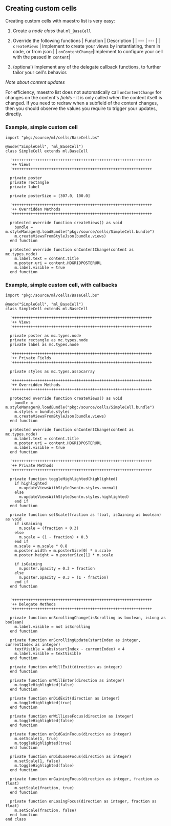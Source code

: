 ## Creating custom cells

Creating custom cells with maestro list is very easy:

1. Create a _node class_ that `ml_BaseCell`

2. Override the following functions
|   Function    |  Description     |
|  ---  |  ---  |
|   `createViews`    | Implement to create your views by instantiating, them in code, or from json      |
|   `onContentChange`|Implement to configure your cell with the passed in `content`|

1. (optional) Implement any of the delegate callback functions, to further tailor your cell's behavior.

*Note about content updates*

For efficiency, maestro list does not automatically call `onContentChange` for changes on the content's _fields_ - it is only called when the content itself is changed.
If you need to redraw when a subfield of the content changes, then you should observe the values you require to trigger your updates, directly.

### Example, simple custom cell

```
import "pkg:/source/ml/cells/BaseCell.bs"

@node("SimpleCell", "ml_BaseCell")
class SimpleCell extends ml.BaseCell

  '+++++++++++++++++++++++++++++++++++++++++++++++++++++++++++++
  '++ Views
  '+++++++++++++++++++++++++++++++++++++++++++++++++++++++++++++

  private poster
  private rectangle
  private label

  private posterSize = [307.0, 100.0]

  '+++++++++++++++++++++++++++++++++++++++++++++++++++++++++++++
  '++ Overridden Methods
  '+++++++++++++++++++++++++++++++++++++++++++++++++++++++++++++

  protected override function createViews() as void
    bundle = m.styleManager@.loadBundle("pkg:/source/cells/SimpleCell.bundle")
    m.createViewsFromStyleJson(bundle.views)
  end function

  protected override function onContentChange(content as mc.types.node)
    m.label.text = content.title
    m.poster.uri = content.HDGRIDPOSTERURL
    m.label.visible = true
  end function

```

### Example, simple custom cell, with callbacks


```
import "pkg:/source/ml/cells/BaseCell.bs"

@node("SimpleCell", "ml_BaseCell")
class SimpleCell extends ml.BaseCell

  '+++++++++++++++++++++++++++++++++++++++++++++++++++++++++++++
  '++ Views
  '+++++++++++++++++++++++++++++++++++++++++++++++++++++++++++++

  private poster as mc.types.node
  private rectangle as mc.types.node
  private label as mc.types.node

  '+++++++++++++++++++++++++++++++++++++++++++++++++++++++++++++
  '++ Private Fields
  '+++++++++++++++++++++++++++++++++++++++++++++++++++++++++++++

  private styles as mc.types.assocarray

  '+++++++++++++++++++++++++++++++++++++++++++++++++++++++++++++
  '++ Overridden Methods
  '+++++++++++++++++++++++++++++++++++++++++++++++++++++++++++++

  protected override function createViews() as void
    bundle = m.styleManager@.loadBundle("pkg:/source/cells/SimpleCell.bundle")
    m.styles = bundle.styles
    m.createViewsFromStyleJson(bundle.views)
  end function

  protected override function onContentChange(content as mc.types.node)
    m.label.text = content.title
    m.poster.uri = content.HDGRIDPOSTERURL
    m.label.visible = true
  end function

  '+++++++++++++++++++++++++++++++++++++++++++++++++++++++++++++
  '++ Private Methods
  '+++++++++++++++++++++++++++++++++++++++++++++++++++++++++++++

  private function toggleHighlighted(highlighted)
    if highlighted
      m.updateViewsWithStyleJson(m.styles.normal)
    else
      m.updateViewsWithStyleJson(m.styles.highlighted)
    end if
  end function

  private function setScale(fraction as float, isGaining as boolean) as void
    if isGaining
      m.scale = (fraction + 0.3)
    else
      m.scale = (1 - fraction) + 0.3
    end if
    m.scale = m.scale * 0.8
    m.poster.width = m.posterSize[0] * m.scale
    m.poster.height = m.posterSize[1] * m.scale

    if isGaining
      m.poster.opacity = 0.3 + fraction
    else
      m.poster.opacity = 0.3 + (1 - fraction)
    end if
  end function


  '+++++++++++++++++++++++++++++++++++++++++++++++++++++++++++++
  '++ Delegate Methods
  '+++++++++++++++++++++++++++++++++++++++++++++++++++++++++++++

  private function onScrollingChange(isScrolling as boolean, isLong as boolean)
    m.label.visible = not isScrolling
  end function

  private function onScrollingUpdate(startIndex as integer, currentIndex as integer)
    textVisible = abs(startIndex - currentIndex) < 4
    m.label.visible = textVisible
  end function

  private function onWillExit(direction as integer)
  end function

  private function onWillEnter(direction as integer)
    m.toggleHighlighted(false)
  end function

  private function onDidExit(direction as integer)
    m.toggleHighlighted(true)
  end function

  private function onWillLoseFocus(direction as integer)
    m.toggleHighlighted(false)
  end function

  private function onDidGainFocus(direction as integer)
    m.setScale(1, true)
    m.toggleHighlighted(true)
  end function

  private function onDidLoseFocus(direction as integer)
    m.setScale(1, false)
    m.toggleHighlighted(false)
  end function

  private function onGainingFocus(direction as integer, fraction as float)
    m.setScale(fraction, true)
  end function

  private function onLosingFocus(direction as integer, fraction as float)
    m.setScale(fraction, false)
  end function
end class
```